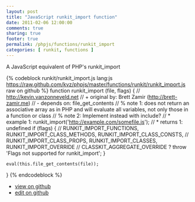 ```yaml
---
layout: post
title: "JavaScript runkit_import function"
date: 2011-02-06 12:00:00
comments: true
sharing: true
footer: true
permalink: /phpjs/functions/runkit_import
categories: [ runkit, functions ]
---
```

A JavaScript equivalent of PHP's runkit_import
<!-- more -->
{% codeblock runkit/runkit_import.js lang:js https://raw.github.com/kvz/phpjs/master/functions/runkit/runkit_import.js raw on github %}
function runkit_import (file, flags) {
    // http://kevin.vanzonneveld.net
    // +   original by: Brett Zamir (http://brett-zamir.me)
    // -    depends on: file_get_contents
    // %        note 1: does not return an associative array as in PHP and will evaluate all variables, not only those in a function or class
    // %        note 2: Implement instead with include?
    // *     example 1: runkit_import('http://example.com/somefile.js');
    // *     returns 1: undefined
    if (flags) {
        // RUNKIT_IMPORT_FUNCTIONS, RUNKIT_IMPORT_CLASS_METHODS, RUNKIT_IMPORT_CLASS_CONSTS,
        // RUNKIT_IMPORT_CLASS_PROPS, RUNKIT_IMPORT_CLASSES, RUNKIT_IMPORT_OVERRIDE
        // CLASSKIT_AGGREGATE_OVERRIDE ?
        throw 'Flags not supported for runkit_import';
    }

    eval(this.file_get_contents(file));
}
{% endcodeblock %}
<ul>
 <li><a href="https://github.com/kvz/phpjs/blob/master/functions/runkit/runkit_import.js">view on github</a></li>
 <li><a href="https://github.com/kvz/phpjs/edit/master/functions/runkit/runkit_import.js">edit on github</a></li>
</ul>
